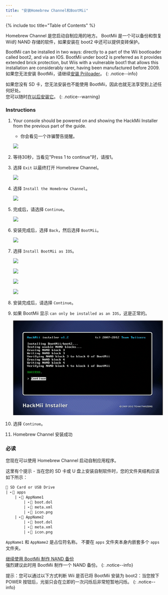 ```yaml
---
title: "安装Homebrew Channel和BootMii"
---
```


{% include toc title="Table of Contents" %}

Homebrew Channel 是您启动自制应用的地方。 BootMii 是一个可以备份和恢复Wii的 NAND 存储的软件，如果安装在 boot2 中还可以提供变砖保护。

BootMii can be installed in two ways: directly to a part of the Wii bootloader called boot2, and via an IOS. BootMii under boot2 is preferred as it provides extended brick protection, but Wiis with a vulnerable boot1 that allows this installation are considerably rarer, having been manufactured before 2009. 如果您无法安装 BootMii，请继续[安装 Priiloader](priiloader)。
{: .notice--info}

如果您没有 SD 卡，您无法安装也不能使用 BootMii，因此也就无法享受到上述任何好处。 <br> 您可以随时[在以后安装它](hackmii)。
{: .notice--warning}

### Instructions

1. Your console should be powered on and showing the HackMii Installer from the previous part of the guide.
    + 你会看见一个诈骗警告提醒。

    ![](/images/hackmii/scam.png)

1. 等待30秒，当看见"Press 1 to continue"时，请按1。
1. 选择 `Exit` 以最终打开 Homebrew Channel。

    ![](/images/hackmii/test_results.png)

1. 选择 `Install the Homebrew Channel`。

    ![](/images/hackmii/hbc_install.png)

1. 完成后，请选择 `Continue`。

    ![](/images/hackmii/hbc_install_ok.png)

1. 安装完成后，选择 `Back`，然后选择 `BootMii`。

    ![](/images/hackmii/bootmii_install.png)

1. 选择 `Install BootMii as IOS`。

    ![](/images/hackmii/bootmii_install1.png)

    ![](/images/hackmii/bootmii_install2.png)

    ![](/images/hackmii/bootmii_install3.png)

    ![](/images/hackmii/bootmii_install_ok.png)

1. 安装完成后，请选择 `Continue`。
1. 如果 BootMii 显示 `can only be installed as an IOS`，这是正常的。

    ![](/images/hackmii/bootmii_install4.png)

1. 选择 `Continue`。
1. Homebrew Channel 安装成功

### 必读

您现在可以使用 Homebrew Channel 启动自制应用程序。

这里有个提示 - 当在您的 SD 卡或 U 盘上安装自制软件时，您的文件夹结构应该如下所示：

```
💾 SD Card or USB Drive
| ╸📁 apps
    | ╸📁 AppName1
        | ╸📄 boot.dol
        | ╸📄 meta.xml
        | ╸📄 icon.png
    | ╸📁 AppName2
        | ╸📄 boot.dol
        | ╸📄 meta.xml
        | ╸📄 icon.png
```

`AppName1` 和 `AppName2` 是占位符名称。 不要在 `apps` 文件夹本身内嵌套多个 `apps` 文件夹。

[继续使用 BootMii 制作 NAND 备份](bootmii)<br> 强烈建议此时用 BootMii 制作一个 NAND 备份。
{: .notice--info}

提示：您可以通过以下方式判断 Wii 是否已将 BootMii 安装为 boot2：当您按下 POWER 按钮后，光驱只会在立即的一次闪烁后非常短暂地闪烁。
{: .notice--info}
